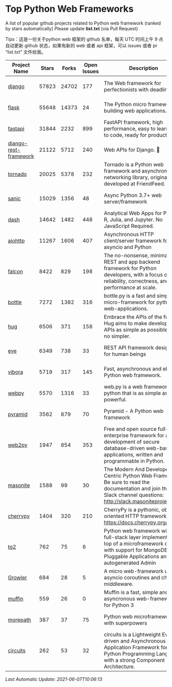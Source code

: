 # Top Python Web Frameworks
A list of popular github projects related to Python web framework (ranked by stars automatically)
Please update **list.txt** (via Pull Request)

Tips：这是一份关于python web 框架的 github 名单，每天 UTC 时间上午 9 点自动更新 github 状态，如果有新的 web 或者 api 框架，可以 issues 或者 pr “list.txt” 文件给我。

| Project Name | Stars | Forks | Open Issues | Description | Last Commit |
| ------------ | ----- | ----- | ----------- | ----------- | ----------- |
| [django](https://github.com/django/django) | 57823 | 24702 | 177 | The Web framework for perfectionists with deadlines. | 2021-06-07 05:56:20 |
| [flask](https://github.com/pallets/flask) | 55648 | 14373 | 24 | The Python micro framework for building web applications. | 2021-06-02 02:09:24 |
| [fastapi](https://github.com/tiangolo/fastapi) | 31844 | 2232 | 899 | FastAPI framework, high performance, easy to learn, fast to code, ready for production | 2021-06-07 08:53:24 |
| [django-rest-framework](https://github.com/encode/django-rest-framework) | 21122 | 5712 | 240 | Web APIs for Django. 🎸 | 2021-06-07 09:30:23 |
| [tornado](https://github.com/tornadoweb/tornado) | 20025 | 5378 | 232 | Tornado is a Python web framework and asynchronous networking library, originally developed at FriendFeed. | 2021-05-30 15:33:14 |
| [sanic](https://github.com/sanic-org/sanic) | 15029 | 1356 | 48 | Async Python 3.7+ web server/framework | Build fast. Run fast. | 2021-06-04 10:56:29 |
| [dash](https://github.com/plotly/dash) | 14642 | 1482 | 448 | Analytical Web Apps for Python, R, Julia, and Jupyter. No JavaScript Required. | 2021-06-03 14:08:53 |
| [aiohttp](https://github.com/aio-libs/aiohttp) | 11267 | 1606 | 407 | Asynchronous HTTP client/server framework for asyncio and Python | 2021-06-06 20:00:59 |
| [falcon](https://github.com/falconry/falcon) | 8422 | 829 | 198 | The no-nonsense, minimalist REST and app backend framework for Python developers, with a focus on reliability, correctness, and performance at scale. | 2021-05-26 17:56:45 |
| [bottle](https://github.com/bottlepy/bottle) | 7272 | 1382 | 316 | bottle.py is a fast and simple micro-framework for python web-applications. | 2021-01-01 15:17:44 |
| [hug](https://github.com/hugapi/hug) | 6506 | 371 | 158 | Embrace the APIs of the future. Hug aims to make developing APIs as simple as possible, but no simpler. | 2020-08-10 05:07:26 |
| [eve](https://github.com/pyeve/eve) | 6349 | 738 | 33 | REST API framework designed for human beings | 2021-03-14 16:47:07 |
| [vibora](https://github.com/vibora-io/vibora) | 5719 | 317 | 145 | Fast, asynchronous and elegant Python web framework. | 2019-02-11 10:54:12 |
| [webpy](https://github.com/webpy/webpy) | 5570 | 1316 | 33 | web.py is a web framework for python that is as simple as it is powerful.  | 2021-03-03 00:03:19 |
| [pyramid](https://github.com/Pylons/pyramid) | 3562 | 879 | 70 | Pyramid - A Python web framework | 2021-03-15 06:21:30 |
| [web2py](https://github.com/web2py/web2py) | 1947 | 854 | 353 | Free and open source full-stack enterprise framework for agile development of secure database-driven web-based applications, written and programmable in Python. | 2021-06-06 17:24:04 |
| [masonite](https://github.com/MasoniteFramework/masonite) | 1588 | 99 | 30 | The Modern And Developer Centric Python Web Framework. Be sure to read the documentation and join the Slack channel questions: http://slack.masoniteproject.com | 2021-05-28 04:15:49 |
| [cherrypy](https://github.com/cherrypy/cherrypy) | 1404 | 320 | 210 | CherryPy is a pythonic, object-oriented HTTP framework.      https://docs.cherrypy.org/ | 2021-05-03 12:47:58 |
| [tg2](https://github.com/TurboGears/tg2) | 762 | 75 | 6 | Python web framework with full-stack layer implemented on top of a microframework core with support for MongoDB, Pluggable Applications and autogenerated Admin | 2021-05-26 09:26:31 |
| [Growler](https://github.com/pyGrowler/Growler) | 684 | 28 | 5 | A micro web-framework using asyncio coroutines and chained middleware. | 2020-03-08 07:51:41 |
| [muffin](https://github.com/klen/muffin) | 559 | 26 | 0 | Muffin is a fast, simple and asyncronous web-framework for Python 3 | 2021-06-01 09:56:48 |
| [morepath](https://github.com/morepath/morepath) | 387 | 37 | 75 | Python web microframework with superpowers | 2021-04-18 14:33:02 |
| [circuits](https://github.com/circuits/circuits) | 262 | 53 | 32 | circuits is a Lightweight Event driven and Asynchronous Application Framework for the Python Programming Language with a strong Component Architecture. | 2020-12-16 08:37:47 |

*Last Automatic Update: 2021-06-07T10:06:13*